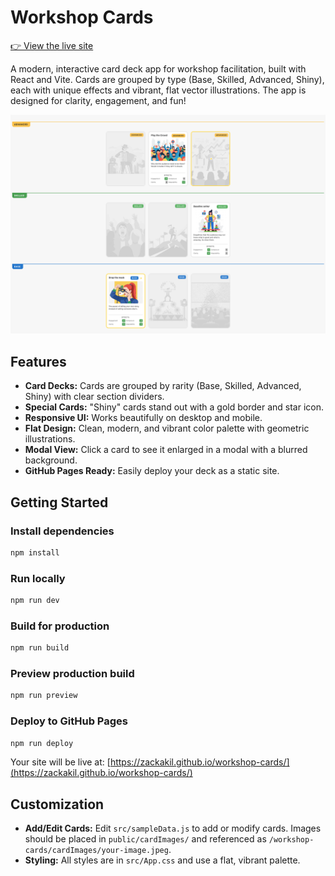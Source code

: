 # Workshop Cards

[👉 View the live site](https://zackakil.github.io/workshop-cards/)

A modern, interactive card deck app for workshop facilitation, built with React and Vite. Cards are grouped by type (Base, Skilled, Advanced, Shiny), each with unique effects and vibrant, flat vector illustrations. The app is designed for clarity, engagement, and fun!

![App Screenshot](./app%20screenshot.png)

## Features

- **Card Decks:** Cards are grouped by rarity (Base, Skilled, Advanced, Shiny) with clear section dividers.
- **Special Cards:** "Shiny" cards stand out with a gold border and star icon.
- **Responsive UI:** Works beautifully on desktop and mobile.
- **Flat Design:** Clean, modern, and vibrant color palette with geometric illustrations.
- **Modal View:** Click a card to see it enlarged in a modal with a blurred background.
- **GitHub Pages Ready:** Easily deploy your deck as a static site.

## Getting Started

### Install dependencies

```bash
npm install
```

### Run locally

```bash
npm run dev
```

### Build for production

```bash
npm run build
```

### Preview production build

```bash
npm run preview
```

### Deploy to GitHub Pages

```bash
npm run deploy
```

Your site will be live at: [https://zackakil.github.io/workshop-cards/](https://zackakil.github.io/workshop-cards/)

## Customization

- **Add/Edit Cards:** Edit `src/sampleData.js` to add or modify cards. Images should be placed in `public/cardImages/` and referenced as `/workshop-cards/cardImages/your-image.jpeg`.
- **Styling:** All styles are in `src/App.css` and use a flat, vibrant palette.
